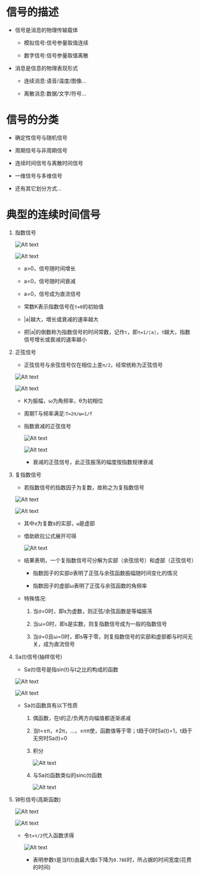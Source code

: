 # 信号的描述
* 信号是消息的物理传输载体
    * 模拟信号:信号参量取值连续

    * 数字信号:信号参量取值离散

* 消息是信息的物理表现形式
    * 连续消息:语音/温度/图像...

    * 离散消息:数据/文字/符号...

# 信号的分类
* 确定性信号与随机信号

* 周期信号与非周期信号

* 连续时间信号与离散时间信号

* 一维信号与多维信号

* 还有其它划分方式...

# 典型的连续时间信号
1. 指数信号    

    ![Alt text](image-73.png)    

    ![Alt text](image-74.png)    

    * a>0，信号随时间增长

    * a<0，信号随时间衰减

    * a=0，信号成为直流信号

    * 常数K表示指数信号在`t=0`的初始值

    * |a|越大，增长或衰减的速率越大

    * 把|a|的倒数称为指数信号的时间常数，记作`τ`，即`τ=1/|a|`，τ越大，指数信号增长或衰减的速率越小

2. 正弦信号
    * 正弦信号与余弦信号仅在相位上差`π/2`，经常统称为正弦信号

    ![Alt text](image-75.png)    

    ![Alt text](image-76.png)     

    * K为振幅，ω为角频率，θ为初相位

    * 周期T与频率满足:`T=2π/ω=1/f`

    * 指数衰减的正弦信号

        ![Alt text](image-77.png)    

        ![Alt text](image-78.png)    

        * 衰减的正弦信号，此正弦振荡的幅度按指数规律衰减

3. 复指数信号
    * 若指数信号的指数因子为复数，故称之为复指数信号
    
    ![Alt text](image-79.png)    
    
    ![Alt text](image-80.png)    
    
    * 其中`σ`为复数s的实部，`ω`是虚部
    
    * 借助欧拉公式展开可得
    
        ![Alt text](image-81.png)    
    
    * 结果表明，一个复指数信号可分解为实部（余弦信号）和虚部（正弦信号）
        * 指数因子的实部σ表明了正弦与余弦函数振幅随时间变化的情况
        
        * 指数因子的虚部ω表明了正弦与余弦函数的角频率

    * 特殊情况:
        1. 当σ=0时，即s为虚数，则正弦/余弦函数是等幅振荡
       
        2. 当ω=0时，即s是实数，则复指数信号成为一般的指数信号 
       
        3. 当σ=0且ω=0时，即s等于零，则复指数信号的实部和虚部都与时间无关，成为直流信号

4. Sa(t)信号(抽样信号)
    * Sa(t)信号是指sin(t)与t之比的构成的函数

    ![Alt text](image-82.png)    

    ![Alt text](image-83.png)    

    * Sa(t)函数具有以下性质
        1. 偶函数，在t的正/负两方向幅值都逐渐递减

        2. 当t=±π，±2π，...，±nπ使，函数值等于零；t趋于0时Sa(t)=1，t趋于无穷时Sa(t)=0

        3. 积分

            ![Alt text](image-84.png)    

        4. 与Sa(t)函数类似的sinc(t)函数

            ![Alt text](image-85.png)    

5. 钟形信号(高斯函数)

    ![Alt text](image-86.png)    

    ![Alt text](image-87.png)    

    * 令`t=τ/2`代入函数求得

        ![Alt text](image-88.png)    

        * 表明参数τ是当f(t)由最大值`E`下降为`0.78E`时，所占据的时间宽度(花费的时间)

